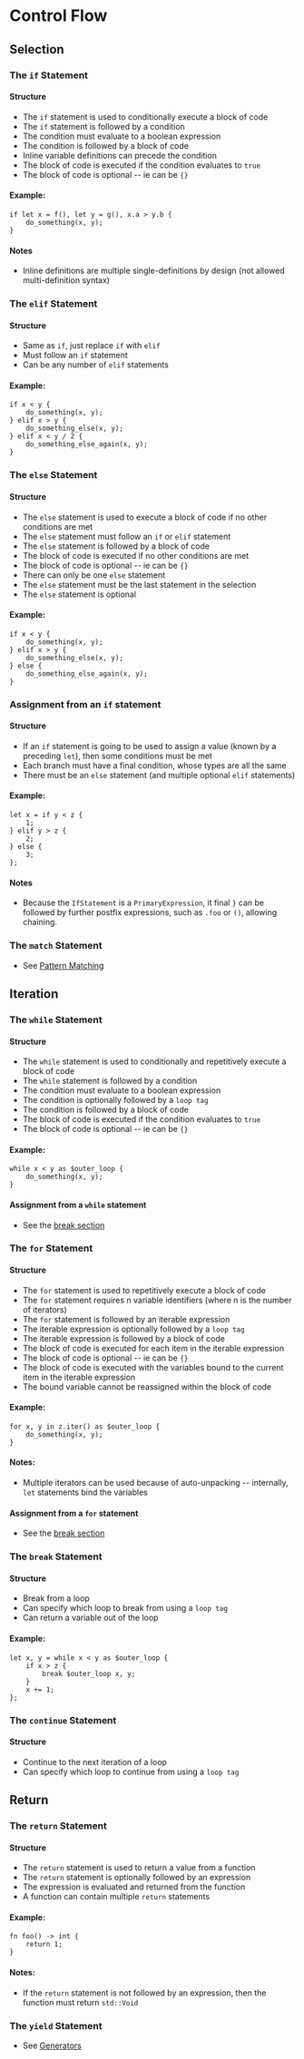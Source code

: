 # Control Flow
## Selection
### The `if` Statement
#### Structure
- The `if` statement is used to conditionally execute a block of code
- The `if` statement is followed by a condition
- The condition must evaluate to a boolean expression
- The condition is followed by a block of code
- Inline variable definitions can precede the condition
- The block of code is executed if the condition evaluates to `true`
- The block of code is optional -- ie can be `{}`

#### Example:
```s++
if let x = f(), let y = g(), x.a > y.b {
    do_something(x, y);
}
```

#### Notes
- Inline definitions are multiple single-definitions by design (not allowed multi-definition syntax)

### The `elif` Statement
#### Structure
- Same as `if`, just replace `if` with `elif`
- Must follow an `if` statement
- Can be any number of `elif` statements

#### Example:
```s++
if x < y {
    do_something(x, y);
} elif x > y {
    do_something_else(x, y);
} elif x < y / 2 {
    do_something_else_again(x, y);
}
```

### The `else` Statement
#### Structure
- The `else` statement is used to execute a block of code if no other conditions are met
- The `else` statement must follow an `if` or `elif` statement
- The `else` statement is followed by a block of code
- The block of code is executed if no other conditions are met
- The block of code is optional -- ie can be `{}`
- There can only be one `else` statement
- The `else` statement must be the last statement in the selection
- The `else` statement is optional

#### Example:
```s++
if x < y {
    do_something(x, y);
} elif x > y {
    do_something_else(x, y);
} else {
    do_something_else_again(x, y);
}
```

### Assignment from an `if` statement
#### Structure
- If an `if` statement is going to be used to assign a value (known by a preceding `let`), then some conditions must be met
- Each branch must have a final condition, whose types are all the same
- There must be an `else` statement (and multiple optional `elif` statements)

#### Example:
```s++
let x = if y < z {
    1;
} elif y > z {
    2;
} else {
    3;
};
```

#### Notes
- Because the `IfStatement` is a `PrimaryExpression`, it final `}` can be followed by further postfix expressions, 
such as `.foo` or `()`, allowing chaining.


### The `match` Statement
- See [Pattern Matching]()


## Iteration
### The `while` Statement
#### Structure
- The `while` statement is used to conditionally and repetitively execute a block of code
- The `while` statement is followed by a condition
- The condition must evaluate to a boolean expression
- The condition is optionally followed by a `loop tag`
- The condition is followed by a block of code
- The block of code is executed if the condition evaluates to `true`
- The block of code is optional -- ie can be `{}`

#### Example:
```s++
while x < y as $outer_loop {
    do_something(x, y);
}
```

#### Assignment from a `while` statement
- See the [break section]()

### The `for` Statement
#### Structure
- The `for` statement is used to repetitively execute a block of code
- The `for` statement requires n variable identifiers (where n is the number of iterators)
- The `for` statement is followed by an iterable expression
- The iterable expression is optionally followed by a `loop tag`
- The iterable expression is followed by a block of code
- The block of code is executed for each item in the iterable expression
- The block of code is optional -- ie can be `{}`
- The block of code is executed with the variables bound to the current item in the iterable expression
- The bound variable cannot be reassigned within the block of code

#### Example:
```s++
for x, y in z.iter() as $outer_loop {
    do_something(x, y);
}
```

#### Notes:
- Multiple iterators can be used because of auto-unpacking -- internally, `let` statements bind the variables

#### Assignment from a `for` statement
- See the [break section]()

### The `break` Statement
#### Structure
- Break from a loop
- Can specify which loop to break from using a `loop tag`
- Can return a variable out of the loop

#### Example:
```s++
let x, y = while x < y as $outer_loop {
    if x > z {
        break $outer_loop x, y;
    }
    x += 1;
};
```

### The `continue` Statement
#### Structure
- Continue to the next iteration of a loop
- Can specify which loop to continue from using a `loop tag`


## Return
### The `return` Statement
#### Structure
- The `return` statement is used to return a value from a function
- The `return` statement is optionally followed by an expression
- The expression is evaluated and returned from the function
- A function can contain multiple `return` statements

#### Example:
```s++
fn foo() -> int {
    return 1;
}
```

#### Notes:
- If the `return` statement is not followed by an expression, then the function must return `std::Void`

### The `yield` Statement
- See [Generators]()
